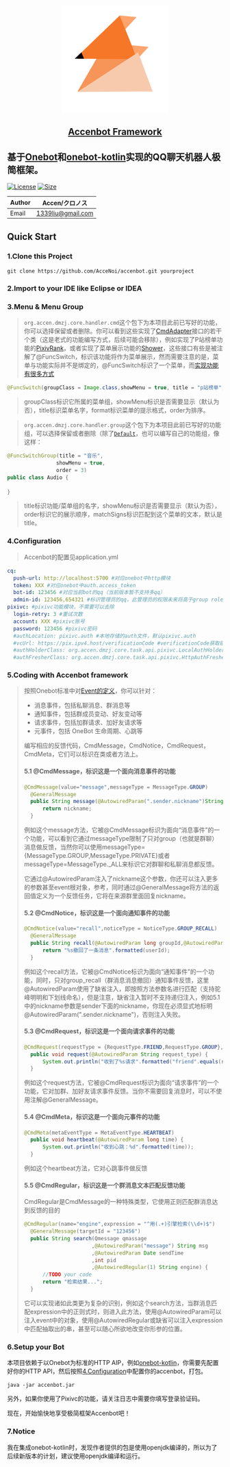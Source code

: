 <div align="center">
<img width="250" src="https://raw.githubusercontent.com/AcceNoi/accenbot/master/accenbot-logo-1.png" alt="logo">
<h2 id="quick-start"><a href="https://github.com/AcceNoi/accenbot/blob/master/README-QUICKSTART.md">Accenbot Framework</a></h2>
</div>

**基于[Onebot](https://github.com/howmanybots/onebot)和[onebot-kotlin](https://github.com/yyuueexxiinngg/onebot-kotlin)实现的QQ聊天机器人极简框架。**
---

[![License](https://img.shields.io/github/license/AcceNoi/dmzjbot)](https://img.shields.io/github/license/AcceNoi/dmzjbot) [![Size](https://img.shields.io/github/repo-size/AcceNoi/dmzjbot)](https://img.shields.io/github/repo-size/AcceNoi/dmzjbot)

| Author | Accen/クロノス    |
| ------ | ----------------- |
| Email  | 1339liu@gmail.com |

## Quick Start

### 1.Clone this Project

```shell
git clone https://github.com/AcceNoi/accenbot.git yourproject
```

### 2.Import to your IDE like Eclipse or IDEA

### 3.Menu & Menu Group

> ```org.accen.dmzj.core.handler.cmd```这个包下为本项目此前已写好的功能，你可以选择保留或者删除。你可以看到这些实现了[CmdAdapter](https://github.com/AcceNoi/accenbot/blob/master/src/main/java/org/accen/dmzj/core/handler/cmd/CmdAdapter.java)接口的若干个类（这是老式的功能编写方式，后续可能会移除），例如实现了P站榜单功能的[PixivRank](https://github.com/AcceNoi/accenbot/blob/master/src/main/java/org/accen/dmzj/core/handler/cmd/PixivRank.java)，或者实现了菜单展示功能的[Shower](https://github.com/AcceNoi/accenbot/blob/master/src/main/java/org/accen/dmzj/core/handler/cmd/Shower.java)，这些接口有些是被注解了@FuncSwitch，标识该功能将作为菜单展示，然而需要注意的是，菜单与功能实际并不是绑定的，@FuncSwitch标识了一个菜单，而[实现功能有很多方式](#user-content-5coding-with-accenbot-framework )
```java
@FuncSwitch(groupClass = Image.class,showMenu = true, title = "p站榜单",format = "p站本月榜[1-9]")
```
> groupClass标识它所属的菜单组，showMenu标识是否需要显示（默认为否），title标识菜单名字，format标识菜单的提示格式，order为排序。

>
> ```org.accen.dmzj.core.handler.group```这个包下为本项目此前已写好的功能组，可以选择保留或者删除（除了[```Default```](https://github.com/AcceNoi/accenbot/blob/master/src/main/java/org/accen/dmzj/core/handler/group/Default.java)，也可以编写自己的功能组，像这样：

```java
@FuncSwitchGroup(title = "音乐",
				showMenu = true,
				order = 3)
public class Audio {

}
```

> title标识功能/菜单组的名字，showMenu标识是否需要显示（默认为否），order标识它的展示顺序，matchSigns标识匹配到这个菜单的文本，默认是title。
>
> 

### 4.Configuration

> Accenbot的配置见application.yml

```yaml
cq: 
  push-url: http://localhost:5700 #对应onebot中http模块
  token: XXX #对应onebot中auth.access_token
  bot-id: 123456 #对应当前bot的qq（当前版本暂不支持多qq）
  admin-id: 123456,654321 #标识管理员的qq，此管理员的权限未来将高于group role为owner、admin的权限
pixivc: #pixivc功能模块，不需要可以去除
  login-retry: 3 #重试次数
  account: XXX #pixivc账号
  password: 123456 #pixivc密码
  #authLocation: pixivc.auth #本地存储的auth文件，默认pixivc.auth
  #vcUrl: https://pix.ipv4.host/verificationCode #verificationCode获取链接
  #authHolderClass: org.accen.dmzj.core.task.api.pixivc.LocalAuthHolder
  #authFresherClass: org.accen.dmzj.core.task.api.pixivc.HttpAuthFresher
```

### 5.Coding with Accenbot framework

> 按照Onebot标准中对[Event的定义](https://github.com/howmanybots/onebot/blob/master/v11/specs/event/README.md)，你可以针对：
>
> - 消息事件，包括私聊消息、群消息等
> - 通知事件，包括群成员变动、好友变动等
> - 请求事件，包括加群请求、加好友请求等
> - 元事件，包括 OneBot 生命周期、心跳等
>
> 编写相应的反馈代码，CmdMessage，CmdNotice，CmdRequest，CmdMeta，它们可以标识在类或者方法上。
>
> #### 5.1 @CmdMessage，标识这是一个面向消息事件的功能
>
> ```java
> @CmdMessage(value="message",messageType = MessageType.GROUP)
> 	@GeneralMessage
> 	public String message(@AutowiredParam(".sender.nickname")String nickname) {
> 		return nickname;
> 	}
> ```
>
> 例如这个message方法，它被@CmdMessage标识为面向“消息事件”的一个功能，可以看到它通过messageType限制了只对group（也就是群聊）消息做反馈，当然你可以使用messageType={MessageType.GROUP,MessageType.PRIVATE}或者messageType=MessageType._ALL来标识它对群聊和私聊消息都反馈。
>
> 它通过@AutowiredParam注入了nickname这个参数，你还可以注入更多的参数甚至event根对象，参考，同时通过@GeneralMessage将方法的返回值定义为一个反馈任务，它将在来源群里面回复nickname。
>
> #### 5.2 @CmdNotice，标识这是一个面向通知事件的功能
>
> ```java
> @CmdNotice(value="recall",noticeType = NoticeType.GROUP_RECALL)
> 	@GeneralMessage
> 	public String recall(@AutowiredParam long groupId,@AutowiredParam long userId) {
> 		return "%s撤回了一条消息".formatted(userId);
> 	}
> ```
>
> 例如这个recall方法，它被@CmdNotice标识为面向“通知事件”的一个功能，同时，只对group_recall（群消息消息撤回）通知事件反馈，这里@AutowiredParam使用了缺省注入，即按照方法参数名进行匹配（支持驼峰明明和下划线命名），但是注意，缺省注入暂时不支持递归注入，例如5.1中的nickname参数是sender下面的nickname，你现在必须显式地标明@AutowiredParam(".sender.nickname")，否则注入失败。
>
> #### 5.3 @CmdRequest，标识这是一个面向请求事件的功能
>
> ```java
> @CmdRequest(requestType = {RequestType.FRIEND,RequestType.GROUP},subType = {RequestSubType.ADD,RequestSubType.INVITE})
> 	public void request(@AutowiredParam String request_type) {
> 		System.out.println("收到了%s请求".formatted("friend".equals(request_type)?"加好友":"加群"));
> 	}
> ```
>
> 例如这个request方法，它被@CmdRequest标识为面向“请求事件”的一个功能，它对加群、加好友请求事件反馈。当你不需要回复消息时，可以不使用注解@GeneralMessage。
>
> #### 5.4 @CmdMeta，标识这是一个面向元事件的功能
>
> ```java
> @CmdMeta(metaEventType = MetaEventType.HEARTBEAT)
> 	public void heartbeat(@AutowiredParam long time) {
> 		System.out.println("收到心跳：%d".formatted(time));
> 	}
> ```
>
> 例如这个heartbeat方法，它对心跳事件做反馈
>
> #### 5.5 @CmdRegular，标识这是一个群消息文本匹配反馈功能
>
> CmdRegular是CmdMessage的一种特殊类型，它使用正则匹配群消息达到反馈的目的
>
> ```java
> @CmdRegular(name="engine",expression = "^用(.+)引擎检索(\\d+)$")
> 	@GeneralMessage(targetId = "123456")
> 	public String search(Qmessage qmassage
> 						,@AutowiredParam("message") String msg
> 						,@AutowiredParam Date sendTime
> 						,int pid
> 						,@AutowiredRegular(1) String engine) {
> 		//TODO your code
> 		return "检索结果...";
> 	}
> ```
>
> 它可以实现诸如此类更为复杂的识别，例如这个search方法，当群消息匹配expression中的正则式时，则进入此方法，使用@AutowiredParam可以注入event中的对象，使用@AutowiredRegular或缺省可以注入expression中匹配抽取出的串，甚至可以随心所欲地改变你形参的位置。

### 6.Setup your Bot

本项目依赖于以Onebot为标准的HTTP AIP，例如[onebot-kotlin](https://github.com/yyuueexxiinngg/onebot-kotlin)，你需要先配置好你的HTTP API，然后按照[4.Configuration](#user-content-4configuration )中配置你的accenbot，打包。

```shell
java -jar accenbot.jar
```

另外，如果你使用了Pixivc的功能，请关注日志中需要你填写登录验证码。

现在，开始愉快地享受极简框架Accenbot吧！

### 7.Notice

我在集成onebot-kotlin时，发现作者提供的包是使用openjdk编译的，所以为了后续新版本的计划，建议使用openjdk编译和运行。